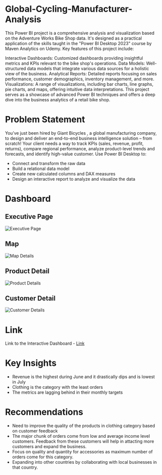 # Global-Cycling-Manufacturer-Analysis

This Power BI project is a comprehensive analysis and visualization based on the Adventure Works Bike Shop data. It's designed as a practical application of the skills taught in the "Power BI Desktop 2023" course by Maven Analytics on Udemy. Key features of this project include:

Interactive Dashboards: Customized dashboards providing insightful metrics and KPIs relevant to the bike shop's operations.
Data Models: Well-structured data models that integrate various data sources for a holistic view of the business.
Analytical Reports: Detailed reports focusing on sales performance, customer demographics, inventory management, and more.
Visualizations: A range of visualizations, including bar charts, line graphs, pie charts, and maps, offering intuitive data interpretations.
This project serves as a showcase of advanced Power BI techniques and offers a deep dive into the business analytics of a retail bike shop.

# Problem Statement

You’ve just been hired by Giant Bicycles , a global manufacturing company, to design and deliver an end-to-end business intelligence solution – from scratch!
Your client needs a way to track KPIs (sales, revenue, profit, returns), compare regional performance, analyze product-level trends and forecasts, and identify high-value customer.
Use Power BI Desktop to:

- Connect and transform the raw data
- Build a relational data model
- Create new calculated columns and DAX measures
- Design an interactive report to analyze and visualize the data

# Dashboard

## Executive Page

![Executive Page](https://github.com/rajsaurav/Global-Cycling-Manufacturer-Analysis/assets/35574674/fc810648-beed-4ba7-8719-b9ac769e3afe)


## Map 

![Map Details](https://github.com/rajsaurav/Global-Cycling-Manufacturer-Analysis/assets/35574674/65135727-1756-4764-b271-274491064128)


## Product Detail

![Product Details](https://github.com/rajsaurav/Global-Cycling-Manufacturer-Analysis/assets/35574674/e6fc5f12-ad0a-459b-82a4-f4225eedafb8)


## Customer Detail

![Customer Details](https://github.com/rajsaurav/Global-Cycling-Manufacturer-Analysis/assets/35574674/c211f31c-f3f8-4222-9491-17c4aab6ee74)

# Link

Link to the Interactive Dashboard - [Link](https://www.novypro.com/project/cycling-manufacturer-product-insights--customer-details-power-bi)

# Key Insights
- Revenue is the highest during June and it drastically dips and is lowest in July
- Clothing is the category with the least orders
- The metrics are lagging behind in their monthly targets

# Recommendations
- Need to improve the quality of the products in clothing category based on customer feedback
- The major chunk of orders come from low and average income level customers. Feedback from these customers will help in attacting more customers and expand the business. 
- Focus on quality and quantity for accessories as maximum number of orders come for this category.
- Expanding into other countries by collaborating with local businesses in that country. 
  


